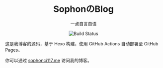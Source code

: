 <h1 align='center'> SophonのBlog </h1>

<div align='center'>

一点自言自语

![Build Status](https://github.com/HeliumOI/blog/workflows/Hexo%20Deploy/badge.svg)

</div>

这是我博客的源码，基于 Hexo 构建，使用 GitHub Actions 自动部署至 GitHub Pages。

你可以通过 [sophonci117.me](https://sophonci117.me) 访问我的博客。
